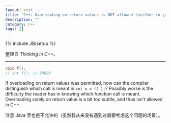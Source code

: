 ```yaml
---
layout: post
title: "C++: Overloading on return values is NOT allowed (neither in java)"
description: ""
category: C++
tags: []
---
```

{% include JB/setup %}

整理自 _Thinking in C++_。

-----

```cpp
void f();
// int f(); // ERROR
```

If overloading on return values was permitted, how can the compiler distinguish which call is meant in `int x = f( );`? Possibly worse is the difficulty the reader has in knowing which function call is meant. Overloading solely on return value is a bit too subtle, and thus isn’t allowed in C++.

注意 Java 里也是不允许的（虽然我从来没有遇到过需要考虑这个问题的场景）。